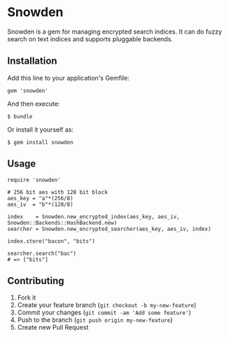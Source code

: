 # Snowden

Snowden is a gem for managing encrypted search indices. It can do fuzzy search
on text indices and supports pluggable backends.

## Installation

Add this line to your application's Gemfile:

    gem 'snowden'

And then execute:

    $ bundle

Or install it yourself as:

    $ gem install snowden

## Usage


```
require 'snowden'

# 256 bit aes with 128 bit block
aes_key = "a"*(256/8)
aes_iv  = "b"*(128/8)

index    = Snowden.new_encrypted_index(aes_key, aes_iv, Snowden::Backends::HashBackend.new)
searcher = Snowden.new_encrypted_searcher(aes_key, aes_iv, index)

index.store("bacon", "bits")

searcher.search("bac")
# => ["bits"]
```

## Contributing

1. Fork it
2. Create your feature branch (`git checkout -b my-new-feature`)
3. Commit your changes (`git commit -am 'Add some feature'`)
4. Push to the branch (`git push origin my-new-feature`)
5. Create new Pull Request
